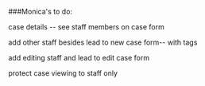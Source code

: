 ###Monica's to do:

case details -- see staff members on case form

add other staff besides lead to new case form-- with tags

add editing staff and lead to edit case form

protect case viewing to staff only

